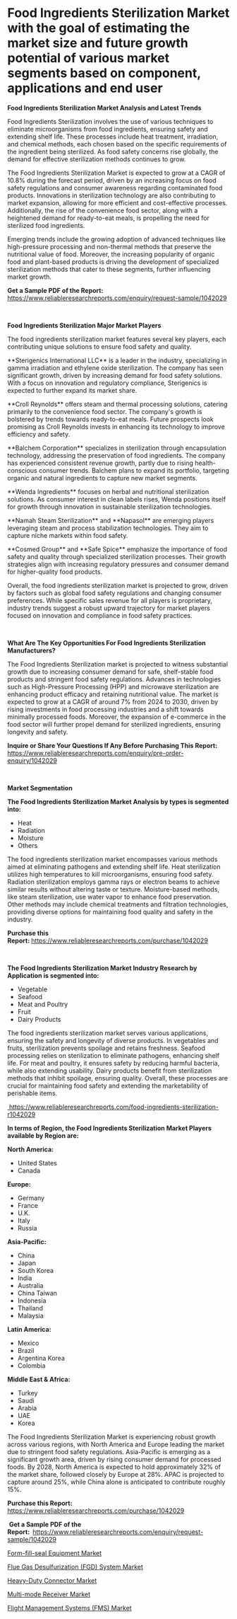 <p><h1>Food Ingredients Sterilization Market with the goal of estimating the market size and future growth potential of various market segments based on component, applications and end user</h1></p><p><strong>Food Ingredients Sterilization Market Analysis and Latest Trends</strong></p>
<p><p>Food Ingredients Sterilization involves the use of various techniques to eliminate microorganisms from food ingredients, ensuring safety and extending shelf life. These processes include heat treatment, irradiation, and chemical methods, each chosen based on the specific requirements of the ingredient being sterilized. As food safety concerns rise globally, the demand for effective sterilization methods continues to grow.</p><p>The Food Ingredients Sterilization Market is expected to grow at a CAGR of 10.8% during the forecast period, driven by an increasing focus on food safety regulations and consumer awareness regarding contaminated food products. Innovations in sterilization technology are also contributing to market expansion, allowing for more efficient and cost-effective processes. Additionally, the rise of the convenience food sector, along with a heightened demand for ready-to-eat meals, is propelling the need for sterilized food ingredients. </p><p>Emerging trends include the growing adoption of advanced techniques like high-pressure processing and non-thermal methods that preserve the nutritional value of food. Moreover, the increasing popularity of organic food and plant-based products is driving the development of specialized sterilization methods that cater to these segments, further influencing market growth.</p></p>
<p><strong>Get a Sample PDF of the Report:&nbsp;</strong> <a href="https://www.reliableresearchreports.com/enquiry/request-sample/1042029?utm_campaign=121&utm_medium=2&utm_source=Github&utm_content=ia&utm_term=18022025&utm_id=food-ingredients-sterilization">https://www.reliableresearchreports.com/enquiry/request-sample/1042029</a></p>
<p>&nbsp;</p>
<p><strong>Food Ingredients Sterilization Major Market Players</strong></p>
<p><p>The food ingredients sterilization market features several key players, each contributing unique solutions to ensure food safety and quality. </p><p>**Sterigenics International LLC** is a leader in the industry, specializing in gamma irradiation and ethylene oxide sterilization. The company has seen significant growth, driven by increasing demand for food safety solutions. With a focus on innovation and regulatory compliance, Sterigenics is expected to further expand its market share.</p><p>**Croll Reynolds** offers steam and thermal processing solutions, catering primarily to the convenience food sector. The company's growth is bolstered by trends towards ready-to-eat meals. Future prospects look promising as Croll Reynolds invests in enhancing its technology to improve efficiency and safety.</p><p>**Balchem Corporation** specializes in sterilization through encapsulation technology, addressing the preservation of food ingredients. The company has experienced consistent revenue growth, partly due to rising health-conscious consumer trends. Balchem plans to expand its portfolio, targeting organic and natural ingredients to capture new market segments.</p><p>**Wenda Ingredients** focuses on herbal and nutritional sterilization solutions. As consumer interest in clean labels rises, Wenda positions itself for growth through innovation in sustainable sterilization technologies.</p><p>**Namah Steam Sterilization** and **Napasol** are emerging players leveraging steam and process stabilization technologies. They aim to capture niche markets within food safety.</p><p>**Cosmed Group** and **Safe Spice** emphasize the importance of food safety and quality through specialized sterilization processes. Their growth strategies align with increasing regulatory pressures and consumer demand for higher-quality food products.</p><p>Overall, the food ingredients sterilization market is projected to grow, driven by factors such as global food safety regulations and changing consumer preferences. While specific sales revenue for all players is proprietary, industry trends suggest a robust upward trajectory for market players focused on innovation and compliance in food safety practices.</p></p>
<p>&nbsp;</p>
<p><strong>What Are The Key Opportunities For Food Ingredients Sterilization Manufacturers?</strong></p>
<p><p>The Food Ingredients Sterilization market is projected to witness substantial growth due to increasing consumer demand for safe, shelf-stable food products and stringent food safety regulations. Advances in technologies such as High-Pressure Processing (HPP) and microwave sterilization are enhancing product efficacy and retaining nutritional value. The market is expected to grow at a CAGR of around 7% from 2024 to 2030, driven by rising investments in food processing industries and a shift towards minimally processed foods. Moreover, the expansion of e-commerce in the food sector will further propel demand for sterilized ingredients, ensuring longevity and safety.</p></p>
<p><strong>Inquire or Share Your Questions If Any Before Purchasing This Report:</strong> <a href="https://www.reliableresearchreports.com/enquiry/pre-order-enquiry/1042029?utm_campaign=121&utm_medium=2&utm_source=Github&utm_content=ia&utm_term=18022025&utm_id=food-ingredients-sterilization">https://www.reliableresearchreports.com/enquiry/pre-order-enquiry/1042029</a></p>
<p>&nbsp;</p>
<p><strong>Market Segmentation</strong></p>
<p><strong>The Food Ingredients Sterilization Market Analysis by types is segmented into:</strong></p>
<p><ul><li>Heat</li><li>Radiation</li><li>Moisture</li><li>Others</li></ul></p>
<p><p>The food ingredients sterilization market encompasses various methods aimed at eliminating pathogens and extending shelf life. Heat sterilization utilizes high temperatures to kill microorganisms, ensuring food safety. Radiation sterilization employs gamma rays or electron beams to achieve similar results without altering taste or texture. Moisture-based methods, like steam sterilization, use water vapor to enhance food preservation. Other methods may include chemical treatments and filtration technologies, providing diverse options for maintaining food quality and safety in the industry.</p></p>
<p><strong>Purchase this Report:&nbsp;</strong><a href="https://www.reliableresearchreports.com/purchase/1042029?utm_campaign=121&utm_medium=2&utm_source=Github&utm_content=ia&utm_term=18022025&utm_id=food-ingredients-sterilization">https://www.reliableresearchreports.com/purchase/1042029</a></p>
<p>&nbsp;</p>
<p><strong>The Food Ingredients Sterilization Market Industry Research by Application is segmented into:</strong></p>
<p><ul><li>Vegetable</li><li>Seafood</li><li>Meat and Poultry</li><li>Fruit</li><li>Dairy Products</li></ul></p>
<p><p>The food ingredients sterilization market serves various applications, ensuring the safety and longevity of diverse products. In vegetables and fruits, sterilization prevents spoilage and retains freshness. Seafood processing relies on sterilization to eliminate pathogens, enhancing shelf life. For meat and poultry, it ensures safety by reducing harmful bacteria, while also extending usability. Dairy products benefit from sterilization methods that inhibit spoilage, ensuring quality. Overall, these processes are crucial for maintaining food safety and extending the marketability of perishable items.</p></p>
<p><a href="https://www.reliableresearchreports.com/food-ingredients-sterilization-r1042029?utm_campaign=121&utm_medium=2&utm_source=Github&utm_content=ia&utm_term=18022025&utm_id=food-ingredients-sterilization">&nbsp;https://www.reliableresearchreports.com/food-ingredients-sterilization-r1042029</a></p>
<p><strong>In terms of Region, the Food Ingredients Sterilization Market Players available by Region are:</strong></p>
<p>
    <p> <strong> North America: </strong>
        <ul>
            <li>United States</li>
            <li>Canada</li>
        </ul>
        </p> 
    <p> <strong> Europe: </strong>
        <ul>
            <li>Germany</li>
            <li>France</li>
            <li>U.K.</li>
            <li>Italy</li>
            <li>Russia</li>
        </ul>
        </p> 
    <p> <strong> Asia-Pacific: </strong>
        <ul>
            <li>China</li>
            <li>Japan</li>
            <li>South Korea</li>
            <li>India</li>
            <li>Australia</li>
            <li>China Taiwan</li>
            <li>Indonesia</li>
            <li>Thailand</li>
            <li>Malaysia</li>
        </ul>
        </p> 
    <p> <strong> Latin America: </strong>
        <ul>
            <li>Mexico</li>
            <li>Brazil</li>
            <li>Argentina Korea</li>
            <li>Colombia</li>
        </ul>
        </p> 
    <p> <strong> Middle East & Africa: </strong>
        <ul>
            <li>Turkey</li>
            <li>Saudi</li>
            <li>Arabia</li>
            <li>UAE</li>
            <li>Korea</li>
        </ul>
    </p>
    </p>
<p><p>The Food Ingredients Sterilization Market is experiencing robust growth across various regions, with North America and Europe leading the market due to stringent food safety regulations. Asia-Pacific is emerging as a significant growth area, driven by rising consumer demand for processed foods. By 2028, North America is expected to hold approximately 32% of the market share, followed closely by Europe at 28%. APAC is projected to capture around 25%, while China alone is anticipated to contribute roughly 15%.</p></p>
<p><strong>Purchase this Report: </strong><a href="https://www.reliableresearchreports.com/purchase/1042029?utm_campaign=121&utm_medium=2&utm_source=Github&utm_content=ia&utm_term=18022025&utm_id=food-ingredients-sterilization">https://www.reliableresearchreports.com/purchase/1042029</a></p>
<p>&nbsp;<strong>Get a Sample PDF of the Report:&nbsp;&nbsp;</strong><a href="https://www.reliableresearchreports.com/enquiry/request-sample/1042029?utm_campaign=121&utm_medium=2&utm_source=Github&utm_content=ia&utm_term=18022025&utm_id=food-ingredients-sterilization">https://www.reliableresearchreports.com/enquiry/request-sample/1042029</a></p>
<p><strong></strong></p>
<p><p><a href="https://github.com/vjorelaclliv/Market-Research-Report-List-1/blob/main/form-fill-seal-equipment-market.md?utm_campaign=121&utm_medium=2&utm_source=Github&utm_content=ia&utm_term=18022025&utm_id=food-ingredients-sterilization">Form-fill-seal Equipment Market</a></p><p><a href="https://github.com/aiexisaliwan/Market-Research-Report-List-1/blob/main/flue-gas-desulfurization-fgd-system-market.md?utm_campaign=121&utm_medium=2&utm_source=Github&utm_content=ia&utm_term=18022025&utm_id=food-ingredients-sterilization">Flue Gas Desulfurization (FGD) System Market</a></p><p><a href="https://github.com/djembashote/Market-Research-Report-List-1/blob/main/heavy-duty-connector-market.md?utm_campaign=121&utm_medium=2&utm_source=Github&utm_content=ia&utm_term=18022025&utm_id=food-ingredients-sterilization">Heavy-Duty Connector Market</a></p><p><a href="https://github.com/xtysizov/Market-Research-Report-List-1/blob/main/multi-mode-receiver-market.md?utm_campaign=121&utm_medium=2&utm_source=Github&utm_content=ia&utm_term=18022025&utm_id=food-ingredients-sterilization">Multi-mode Receiver Market</a></p><p><a href="https://github.com/philaphindo/Market-Research-Report-List-1/blob/main/flight-management-systems-fms-market.md?utm_campaign=121&utm_medium=2&utm_source=Github&utm_content=ia&utm_term=18022025&utm_id=food-ingredients-sterilization">Flight Management Systems (FMS) Market</a></p></p>